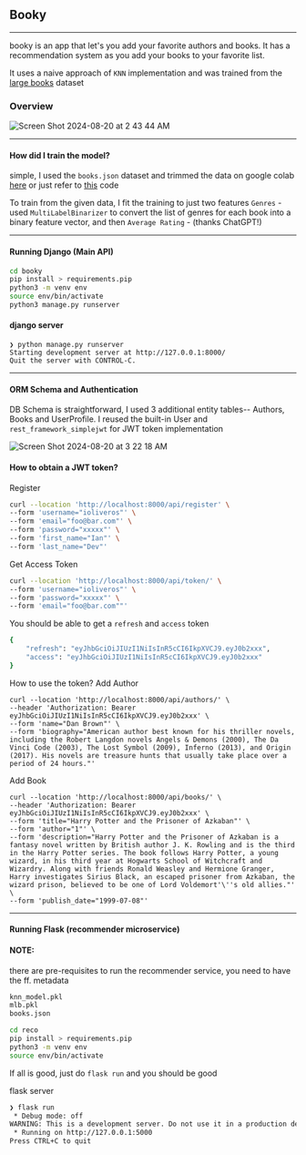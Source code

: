 ## Booky
----
booky is an app that let's you add your favorite authors and books. It has a recommendation system as you add your books to your favorite list.


It uses a naive approach of `KNN` implementation and was trained from the [large books](https://www.kaggle.com/datasets/opalskies/large-books-metadata-dataset-50-mill-entries?resource=download) dataset

### Overview

![Screen Shot 2024-08-20 at 2 43 44 AM](https://github.com/user-attachments/assets/e1359b4e-ad79-4a55-8537-15816052aff8)

----
#### How did I train the model?
simple, I used the `books.json` dataset and trimmed the data on google colab [here](https://www.kaggle.com/code/ioliveros/book-recommender-genre) or just refer to [this](https://github.com/ioliveros/booky/blob/main/reco/knn.py) code

To train from the given data, I fit the training to just two features 
`Genres` - used `MultiLabelBinarizer` to convert the list of genres for each book into a binary feature vector, and then `Average Rating` -  (thanks ChatGPT!)

--- 
#### Running Django (Main API)

```bash
cd booky
pip install > requirements.pip
python3 -m venv env
source env/bin/activate
python3 manage.py runserver
```
#### django server
```
❯ python manage.py runserver
Starting development server at http://127.0.0.1:8000/
Quit the server with CONTROL-C.
```
--- 
#### ORM Schema and Authentication
DB Schema is straightforward, I used 3 additional entity tables-- Authors, Books and UserProfile. I reused the built-in User and `rest_framework_simplejwt` for JWT token implementation

![Screen Shot 2024-08-20 at 3 22 18 AM](https://github.com/user-attachments/assets/466e369f-2da2-428c-9653-ba33510d5fba)


#### How to obtain a JWT token?

Register
```bash
curl --location 'http://localhost:8000/api/register' \
--form 'username="ioliveros"' \
--form 'email="foo@bar.com"' \
--form 'password="xxxxx"' \
--form 'first_name="Ian"' \
--form 'last_name="Dev"'
```
Get Access Token
```bash
curl --location 'http://localhost:8000/api/token/' \
--form 'username="ioliveros"' \
--form 'password="xxxxx"' \
--form 'email="foo@bar.com""'
```
You should be able to get a `refresh` and `access` token
```bash
{
    "refresh": "eyJhbGciOiJIUzI1NiIsInR5cCI6IkpXVCJ9.eyJ0b2xxx",
    "access": "eyJhbGciOiJIUzI1NiIsInR5cCI6IkpXVCJ9.eyJ0b2xxx"
}
```
How to use the token?
Add Author
```
curl --location 'http://localhost:8000/api/authors/' \
--header 'Authorization: Bearer eyJhbGciOiJIUzI1NiIsInR5cCI6IkpXVCJ9.eyJ0b2xxx' \
--form 'name="Dan Brown"' \
--form 'biography="American author best known for his thriller novels, including the Robert Langdon novels Angels & Demons (2000), The Da Vinci Code (2003), The Lost Symbol (2009), Inferno (2013), and Origin (2017). His novels are treasure hunts that usually take place over a period of 24 hours."'
```
Add Book
```
curl --location 'http://localhost:8000/api/books/' \
--header 'Authorization: Bearer eyJhbGciOiJIUzI1NiIsInR5cCI6IkpXVCJ9.eyJ0b2xxx' \
--form 'title="Harry Potter and the Prisoner of Azkaban"' \
--form 'author="1"' \
--form 'description="Harry Potter and the Prisoner of Azkaban is a fantasy novel written by British author J. K. Rowling and is the third in the Harry Potter series. The book follows Harry Potter, a young wizard, in his third year at Hogwarts School of Witchcraft and Wizardry. Along with friends Ronald Weasley and Hermione Granger, Harry investigates Sirius Black, an escaped prisoner from Azkaban, the wizard prison, believed to be one of Lord Voldemort'\''s old allies."' \
--form 'publish_date="1999-07-08"'
```

---
#### Running Flask (recommender microservice) 

#### NOTE: 
there are pre-requisites to run the recommender service, you need to have the ff. metadata
```bash
knn_model.pkl
mlb.pkl
books.json
```

```bash
cd reco
pip install > requirements.pip
python3 -m venv env
source env/bin/activate
```
If all is good, just do `flask run` and you should be good

flask server
```bash
❯ flask run
 * Debug mode: off
WARNING: This is a development server. Do not use it in a production deployment. Use a production WSGI server instead.
 * Running on http://127.0.0.1:5000
Press CTRL+C to quit
```
